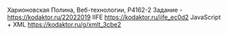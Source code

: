Харионовская Полина, Веб-технологии, P4162-2 Задание - https://kodaktor.ru/22022019
IIFE https://kodaktor.ru/iife_ec0d2
JavaScript + XML https://kodaktor.ru/g/xmlt_3cbe2
